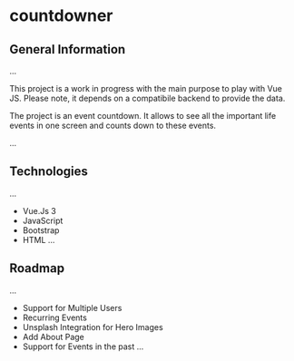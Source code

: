 # countdowner

## General Information
...

This project is a work in progress with the main purpose to play with Vue JS. Please note, it depends on a compatibile backend to provide the data.

The project is an event countdown. It allows to see all the important life events in one screen and counts down to these events.

...

## Technologies
...

- Vue.Js 3
- JavaScript
- Bootstrap
- HTML
...

## Roadmap
...

- Support for Multiple Users
- Recurring Events
- Unsplash Integration for Hero Images
- Add About Page
- Support for Events in the past
...
